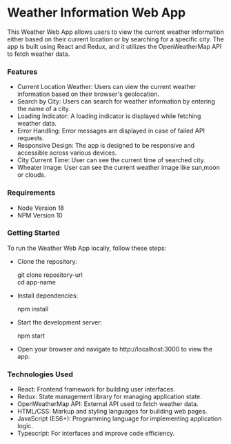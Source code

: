 
<h1>Weather Information Web App  </h2>

<p>This Weather Web App allows users to view the current weather information either based on their current location or by searching for a specific city. The app is built using React and Redux, and it utilizes the OpenWeatherMap API to fetch weather data.<p>
<h3>Features</h3>
    <ul>
    <li>Current Location Weather: Users can view the current weather information based on their browser's geolocation.</li>
    <li>Search by City: Users can search for weather information by entering the name of a city.</li>
    <li>Loading Indicator: A loading indicator is displayed while fetching weather data.</li>
    <li>Error Handling: Error messages are displayed in case of failed API requests.</li>
    <li>Responsive Design: The app is designed to be responsive and accessible across various devices.</li>
    <li>City Current Time: User can see the current time of searched city.</li>
    <li>Wheater image: User can see the current weather image like sun,moon or clouds.</li>
</ul>
 
<h3>Requirements</h3>
<ul>
<li> Node Version 18</li>
<li> NPM Version 10</li>
</ul>

<h3>Getting Started</h3>

<p>To run the Weather Web App locally, follow these steps:</p>
<ul>
<li>
Clone the repository:
<p>git clone repository-url <br>
cd app-name</p>
</li>
<li>Install dependencies:
    <p>npm install</p>
</li>
<li>
Start the development server:
<p>npm start</p>
</li>
<li>
Open your browser and navigate to http://localhost:3000 to view the app.
</li>
</ul>

<h3>Technologies Used</h3>
<ul>
   <li> React: Frontend framework for building user interfaces.</li>
   <li> Redux: State management library for managing application state.</li>
   <li> OpenWeatherMap API: External API used to fetch weather data.</li>
  <li>  HTML/CSS: Markup and styling languages for building web pages.</li>
   <li> JavaScript (ES6+): Programming language for implementing application logic.</li>
   <li> Typescript: For interfaces and improve code efficiency.</li>
</ul>